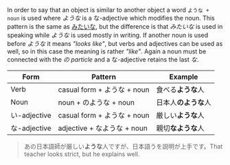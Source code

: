 In order to say that an object is similar to another object a word `ような + noun` is used where *ような* is a な-adjective which modifies the noun. This pattern is the same as [みたいな](83), but the difference is that *みたいな* is used in speaking while *ような* is used mostly in writing.
If another noun is used before *ような* it means *"looks like"*, but verbs and adjectives can be used as well, so in this case the meaning is rather *"like"*. Again a noun must be connected with the *の particle* and a な-adjective retains the last *な*.

|Form|Pattern|Example|
|-|-|-|
|Verb|casual form + ような + noun|食べる**ような**人|
|Noun|noun + のような + noun|日本人**のような**人|
|い-adjective|casual form + ような + noun|厳しい**ような**人|
|な-adjective|adjective + なような + noun|親切**なような**人|

>あの日本語師が厳しい**ような**人ですが、日本語うを説明が上手です。That teacher looks strict, but he explains well.